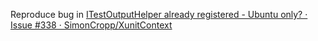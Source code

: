 Reproduce bug in
[ITestOutputHelper already registered - Ubuntu only? · Issue #338 · SimonCropp/XunitContext](https://github.com/SimonCropp/XunitContext/issues/338)